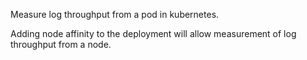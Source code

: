Measure log throughput from a pod in kubernetes.

Adding node affinity to the deployment will allow measurement of log throughput from a node.
